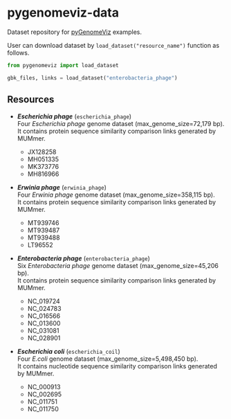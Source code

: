 # pygenomeviz-data

Dataset repository for [pyGenomeViz](https://github.com/moshi4/pyGenomeViz) examples.

User can download dataset by `load_dataset("resource_name")` function as follows.

```python
from pygenomeviz import load_dataset

gbk_files, links = load_dataset("enterobacteria_phage")
```

## Resources

- ***Escherichia phage*** (`escherichia_phage`)  
  Four *Escherichia phage* genome dataset (max_genome_size=72,179 bp).  
  It contains protein sequence similarity comparison links generated by MUMmer.
  - JX128258
  - MH051335
  - MK373776
  - MH816966

- ***Erwinia phage*** (`erwinia_phage`)  
  Four *Erwinia phage* genome dataset (max_genome_size=358,115 bp).  
  It contains protein sequence similarity comparison links generated by MUMmer.
  - MT939746
  - MT939487
  - MT939488
  - LT96552

- ***Enterobacteria phage*** (`enterobacteria_phage`)  
  Six *Enterobacteria phage* genome dataset (max_genome_size=45,206 bp).  
  It contains protein sequence similarity comparison links generated by MUMmer.
  - NC_019724
  - NC_024783
  - NC_016566
  - NC_013600
  - NC_031081
  - NC_028901
  
- ***Escherichia coli*** (`escherichia_coil`)  
  Four *E.coli* genome dataset (max_genome_size=5,498,450 bp).  
  It contains nucleotide sequence similarity comparison links generated by MUMmer.
  - NC_000913
  - NC_002695
  - NC_011751
  - NC_011750

